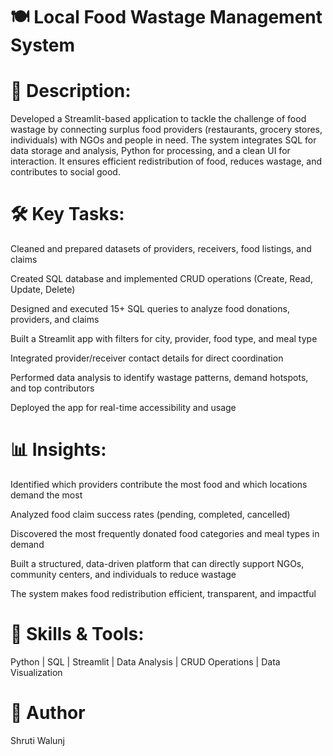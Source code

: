 # 🍽️ Local Food Wastage Management System

# 📝 Description:
Developed a Streamlit-based application to tackle the challenge of food wastage by connecting surplus food providers (restaurants, grocery stores, individuals) with NGOs and people in need. The system integrates SQL for data storage and analysis, Python for processing, and a clean UI for interaction. It ensures efficient redistribution of food, reduces wastage, and contributes to social good.

# 🛠️ Key Tasks:

Cleaned and prepared datasets of providers, receivers, food listings, and claims

Created SQL database and implemented CRUD operations (Create, Read, Update, Delete)

Designed and executed 15+ SQL queries to analyze food donations, providers, and claims

Built a Streamlit app with filters for city, provider, food type, and meal type

Integrated provider/receiver contact details for direct coordination

Performed data analysis to identify wastage patterns, demand hotspots, and top contributors

Deployed the app for real-time accessibility and usage

# 📊 Insights:

Identified which providers contribute the most food and which locations demand the most

Analyzed food claim success rates (pending, completed, cancelled)

Discovered the most frequently donated food categories and meal types in demand

Built a structured, data-driven platform that can directly support NGOs, community centers, and individuals to reduce wastage

The system makes food redistribution efficient, transparent, and impactful

# 🧠 Skills & Tools:
Python | SQL | Streamlit | Data Analysis | CRUD Operations | Data Visualization

# 👤 Author
Shruti Walunj

